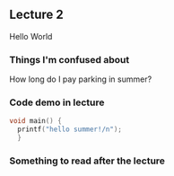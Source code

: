 ## Lecture 2
Hello World

### Things I'm confused about
How long do I pay parking in summer?

### Code demo in lecture
```c++
void main() {
  printf("hello summer!/n");
  }
```
### Something to read after the lecture
